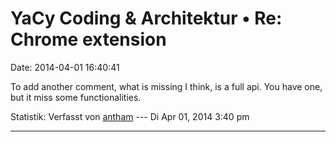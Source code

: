 YaCy Coding & Architektur • Re: Chrome extension
================================================

Date: 2014-04-01 16:40:41

To add another comment, what is missing I think, is a full api. You have
one, but it miss some functionalities.

Statistik: Verfasst von
[antham](http://forum.yacy-websuche.de/memberlist.php?mode=viewprofile&u=9365)
--- Di Apr 01, 2014 3:40 pm

------------------------------------------------------------------------
